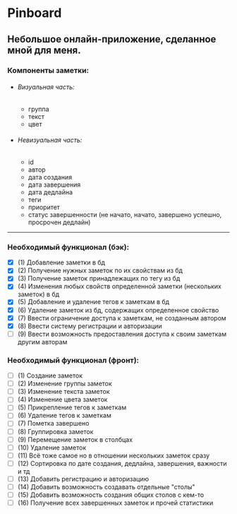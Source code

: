 # Pinboard
Небольшое онлайн-приложение, сделанное мной для меня.
---
### Компоненты заметки:
- ###### Визуальная часть:
  - группа
  - текст
  - цвет
- ###### Невизуальная часть:
  - id
  - автор
  - дата создания
  - дата завершения
  - дата дедлайна
  - теги
  - приоритет
  - статус завершенности (не начато, начато, завершено успешно, просрочен дедлайн)
---
### Необходимый функционал (бэк):
- [x] (1) Добавление заметки в бд
- [x] (2) Получение нужных заметок по их свойствам из бд
- [x] (3) Получение заметок принадлежащих по тегу из бд
- [x] (4) Изменения любых свойств определенной заметки (нескольких заметок) в бд
- [X] (5) Добавление и удаление тегов к заметкам в бд
- [x] (6) Удаление заметок из бд, содержащих определенное свойство
- [x] (7) Ввести ограничение доступа к заметкам, не созданным автором
- [x] (8) Ввести систему регистрации и авторизации
- [ ] (9) Ввести возможность предоставления доступа к своим заметкам другим авторам

### Необходимый функционал (фронт):
- [ ] (1) Создание заметок
- [ ] (2) Изменение группы заметок
- [ ] (3) Изменение текста заметок
- [ ] (4) Изменение цвета заметок
- [ ] (5) Прикрепление тегов к заметкам
- [ ] (6) Удаление тегов к заметкам
- [ ] (7) Пометка завершено
- [ ] (8) Группировка заметок
- [ ] (9) Перемещение заметок в столбцах 
- [ ] (10) Удаление заметок
- [ ] (11) Всё тоже самое но в отношении нескольких заметок сразу
- [ ] (12) Сортировка по дате создания, дедлайна, завершения, важности и тд
- [ ] (13) Добавить регистрацию и авторизацию
- [ ] (14) Добавить возможность создавать отдельные "столы"
- [ ] (15) Добавить возможность создания общих столов с кем-то
- [ ] (16) Получение всех завершенных заметок и прочей статистики
